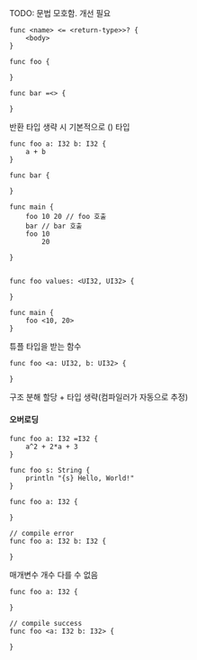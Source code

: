TODO: 문법 모호함. 개선 필요

```aeris
func <name> <= <return-type>>? {
	<body>
}
```

```aeris
func foo {

}

func bar =<> {

}
```
반환 타입 생략 시 기본적으로 () 타입

```aeris
func foo a: I32 b: I32 {
	a + b
}

func bar {

}

func main {
	foo 10 20 // foo 호출
	bar // bar 호출
	foo 10
		20
	
}
```

```aeris
```


```aeris
func foo values: <UI32, UI32> {

}

func main {
	foo <10, 20>
}
```
튜플 타입을 받는 함수

```aeris
func foo <a: UI32, b: UI32> {

}
```
구조 분해 할당 + 타입 생략(컴파일러가 자동으로 추정)

#### 오버로딩
```aeris
func foo a: I32 =I32 {
	a^2 + 2*a + 3
}

func foo s: String {
	println "{s} Hello, World!"
}
```

```aeris
func foo a: I32 {

}

// compile error
func foo a: I32 b: I32 {

}
```
매개변수 개수 다를 수 없음

```aeris
func foo a: I32 {

}

// compile success
func foo <a: I32 b: I32> {

}
```
